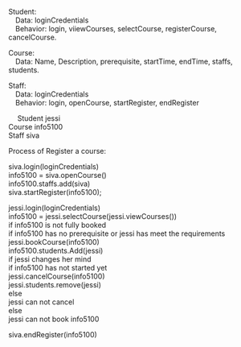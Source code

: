 Student:\
&emsp;Data: loginCredentials\
&emsp;Behavior: login, viiewCourses, selectCourse, registerCourse, cancelCourse.

Course:\
&emsp;Data: Name, Description, prerequisite, startTime, endTime, staffs, students.

Staff:\
&emsp;Data: loginCredentials\
&emsp;Behavior: login, openCourse, startRegister, endRegister

 
Student jessi\
Course info5100\
Staff siva

Process of Register a course:

siva.login(loginCredentials)\
info5100 = siva.openCourse()\
info5100.staffs.add(siva)\
siva.startRegister(info5100);


jessi.login(loginCredentials)\
info5100 = jessi.selectCourse(jessi.viewCourses())\
if info5100 is not fully booked\
if info5100 has no prerequisite or jessi has meet the requirements\
jessi.bookCourse(info5100)\
info5100.students.Add(jessi)\
if jessi changes her mind\
if info5100 has not started yet\
jessi.cancelCourse(info5100)\
jessi.students.remove(jessi)\
else\
jessi can not cancel\
else\
jessi can not book info5100

siva.endRegister(info5100)


